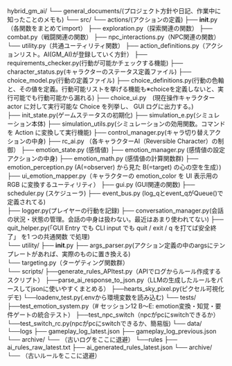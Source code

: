 hybrid_gm_ai/
└── general_documents/(プロジェクト方針や日記、作業中に知ったことのメモも)
└── src/
    └── actions/(アクションの定義)
        ├── __init__.py（各関数をまとめてimport）
        ├── exploration.py（探索関連の関数）
        ├── combat.py（戦闘関連の関数）
        ├── npc_interactions.py（NPC関連の関数）
        └── utility.py（共通ユーティリティ関数）
    ├── action_definitions.py（アクションリスト。AI(GM_AI)が登録していく方針）
    ├── requirements_checker.py(行動が可能かチェックする機能)
    ├── character_status.py(キャラクターのステータス定義ファイル)
    ├── choice_model.py(行動の定義ファイル)
    ├── choice_definitions.py(行動の色軸と、その値を定義。行動可能リストを挙げる機能も※choiceを定義しないと、実行可能でも行動可能から漏れる) 
    ├── choice_ui.py　(現在操作キャラクター actor に対して実行可能な Choice を列挙し、 GUI ログに出力する。)   
    ├── init_state.py(ゲームステータスの初期化)
    ├── simulation_e.py(シミュレーション本体)
    ├── simulation_utils.py(シミュレーションの効用関数。コマンドを Action に変換して実行機能)
    ├── control_manager.py(キャラ切り替えアクションの中身)
    ├── rc_ai.py （各キャラクターAI（Reversible Character）の制御）
    ├── emotion_state.py (感情値)
    ├── emotion_manager.py (感情値の設定アクションの中身)
    ├── emotion_math.py (感情値の計算関数群) 
    ├── emotion_perception.py (A(=observer) から見た B(=target) の心の空を生成）)
    ├── ui_emotion_mapper.py（キャラクターの emotion_color を UI 表示用の RGB に変換するユーティリティ）
    ├── gui.py (GUI関連の関数)
    ├── scheduler.py (スケジューラ)
    ├── event_bus.py (log_qとevent_qがQueue()で定義されてる)  
    ├── logger.py(プレイヤーの行動を記録)
    ├── conversation_manager.py(会話の状況・状態の管理。会話の中身は扱わない。最近はあまり使われてない)
    ├── quit_helper.py(「GUI Entry でも CLI input でも quit / exit / q を打てば安全終了」 を1 つの共通関数 で処理)    
    └── utility/
        ├── __init__.py
        ├── args_parser.py(アクション定義の中のargsにテンプレートがあれば、実際のものに置き換える)        
        └── targeting.py（ターゲティング関数群）       
└── scripts/
    ├──generate_rules_APItest.py（APIでログからルール作成するスクリプト）
    ├──parse_ai_response_to_json.py（LLMの生成したルールをパースしてjsonに使いやすくまとめる）
    ├──hearts_sky_pixel.py(ピクセル可視化デモ)
    └──loadenv_test.py(.envから環境変数を読み込む)
└── tests/
    ├──test_emotion_system.py（# セッション12 B〜E: emotion変換・知覚・要件ゲートの統合テスト）
    ├──test_npc_switch（npcがpcにswitchできるか）
    └──test_switch_rc.py(npcがpcにswitchできるか、簡易版)
└── data/
    └──logs
        ├── gameplay_log_latest.json
        ├── gameplay_log_previous.json
        └── archive/
            └── （古いログをここに退避）
    └──rules
        ├── ai_rules_raw_latest.txt
        ├── ai_generated_rules_latest.json
        └── archive/
            └── （古いルールをここに退避）
